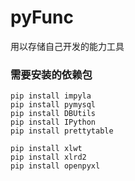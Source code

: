 # pyFunc

用以存储自己开发的能力工具

### 需要安装的依赖包

```shell
pip install impyla
pip install pymysql
pip install DBUtils
pip install IPython
pip install prettytable

pip install xlwt
pip install xlrd2
pip install openpyxl
```
